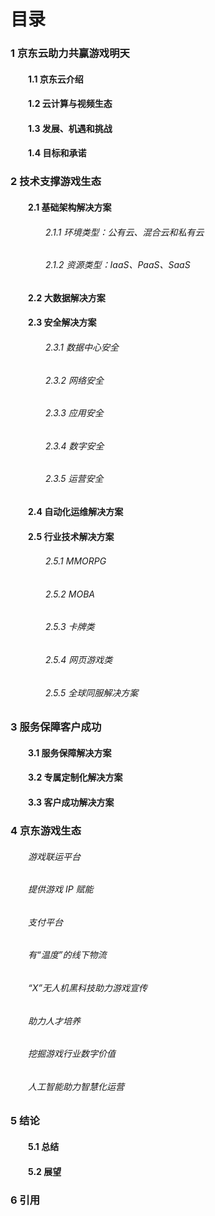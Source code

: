 # 目录

### 1 京东云助力共赢游戏明天

#### 　　1.1 京东云介绍

#### 　　1.2 云计算与视频生态

#### 　　1.3 发展、机遇和挑战

#### 　　1.4 目标和承诺

### 2 技术支撑游戏生态

#### 　　2.1 基础架构解决方案

###### 　　　　2.1.1 环境类型：公有云、混合云和私有云
###### 　　　　2.1.2 资源类型：IaaS、PaaS、SaaS

#### 　　2.2 大数据解决方案

#### 　　2.3 安全解决方案

###### 　　　　2.3.1 数据中心安全
###### 　　　　2.3.2 网络安全
###### 　　　　2.3.3 应用安全
###### 　　　　2.3.4 数字安全
###### 　　　　2.3.5 运营安全

#### 　　2.4 自动化运维解决方案

#### 　　2.5 行业技术解决方案

###### 　　　　2.5.1 MMORPG
###### 　　　　2.5.2 MOBA
###### 　　　　2.5.3 卡牌类
###### 　　　　2.5.4 网页游戏类
###### 　　　　2.5.5 全球同服解决方案

### 3 服务保障客户成功

#### 　　3.1 服务保障解决方案

#### 　　3.2 专属定制化解决方案

#### 　　3.3 客户成功解决方案

### 4 京东游戏生态 

###### 　　游戏联运平台
###### 　　提供游戏 IP 赋能 
###### 　　支付平台
###### 　　有“温度”的线下物流
###### 　　“X”无人机黑科技助力游戏宣传
###### 　　助力人才培养
###### 　　挖掘游戏行业数字价值
###### 　　人工智能助力智慧化运营

### 5 结论

#### 　　5.1 总结

#### 　　5.2 展望

### 6 引用
